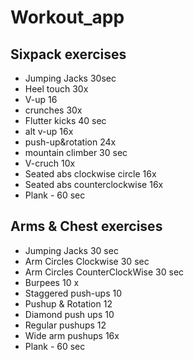 # Workout_app

## Sixpack exercises
- Jumping Jacks 30sec
- Heel touch 30x
- V-up 16
- crunches 30x 
- Flutter kicks 40 sec
- alt v-up 16x
- push-up&rotation 24x
- mountain climber 30 sec
- V-cruch 10x 
- Seated abs clockwise circle 16x
- Seated abs counterclockwise 16x
- Plank - 60 sec

## Arms & Chest exercises
- Jumping Jacks 30 sec
- Arm Circles Clockwise 30 sec
- Arm Circles CounterClockWise 30 sec
- Burpees 10 x
- Staggered push-ups 10
- Pushup & Rotation 12
- Diamond push ups 10
- Regular pushups 12
- Wide arm pushups 16x
- Plank - 60 sec